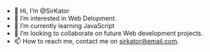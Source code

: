 - 👋 Hi, I’m @SirKator
- 👀 I’m interested in Web Delopment. 
- 🌱 I’m currently learning JavaScript
- 💞️ I’m looking to collaborate on future Web development projects. 
- 📫 How to reach me, contact me on sirkator@email.com. 

<!---
SirKator/SirKator is a ✨ special ✨ repository because its `README.md` (this file) appears on your GitHub profile.
You can click the Preview link to take a look at your changes.
--->

